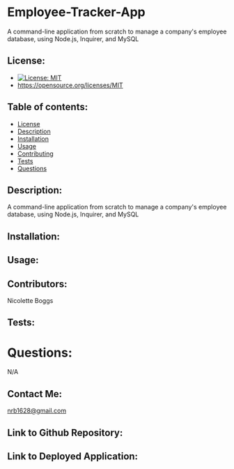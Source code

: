# Employee-Tracker-App

A command-line application from scratch to manage a company's employee database, using Node.js, Inquirer, and MySQL

## License:

- [![License: MIT](https://img.shields.io/badge/License-MIT-yellow.svg)](https://opensource.org/licenses/MIT)
- https://opensource.org/licenses/MIT

## Table of contents:

- [License](#license)
- [Description](#description)
- [Installation](#installation)
- [Usage](#usage)
- [Contributing](#contributing)
- [Tests](#tests)
- [Questions](#questions)

## Description:

A command-line application from scratch to manage a company's employee database, using Node.js, Inquirer, and MySQL

## Installation:

## Usage:

## Contributors:

Nicolette Boggs

## Tests:

# Questions:

N/A

## Contact Me:

nrb1628@gmail.com

## Link to Github Repository:

## Link to Deployed Application:
